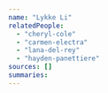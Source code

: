 ```yaml
---
name: "Lykke Li"
relatedPeople:
  - "cheryl-cole"
  - "carmen-electra"
  - "lana-del-rey"
  - "hayden-panettiere"
sources: []
summaries:
---
```


